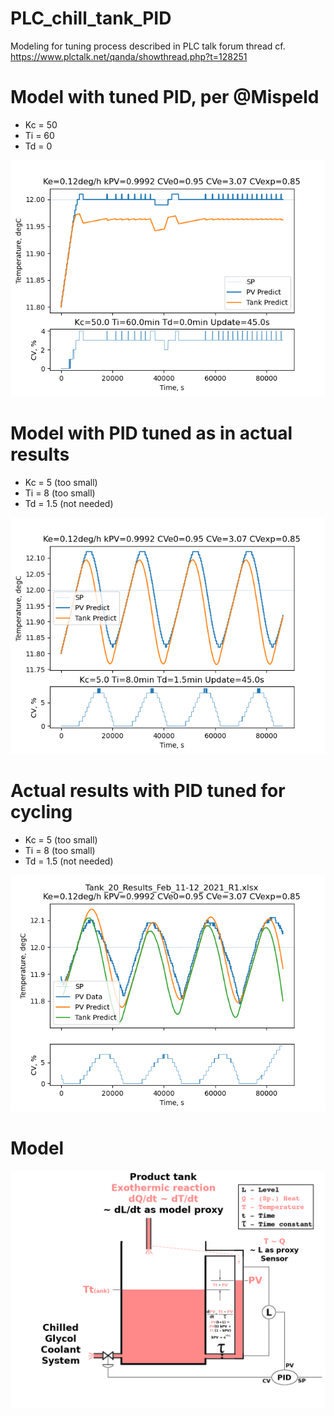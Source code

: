 # PLC_chill_tank_PID
Modeling for tuning process described in PLC talk forum thread cf. https://www.plctalk.net/qanda/showthread.php?t=128251

Model with tuned PID, per @Mispeld
====
* Kc = 50
* Ti = 60
* Td = 0

![](https://github.com/drbitboy/PLC_chill_tank_PID/raw/master/images/Kc50_Ti60_Td0.png)

Model with PID tuned as in actual results
====
* Kc = 5 (too small)
* Ti = 8 (too small)
* Td = 1.5 (not needed)

![](https://github.com/drbitboy/PLC_chill_tank_PID/raw/master/images/Kc5_Ti8_Td1.5.png)

Actual results with PID tuned for cycling
====
* Kc = 5 (too small)
* Ti = 8 (too small)
* Td = 1.5 (not needed)

![](https://github.com/drbitboy/PLC_chill_tank_PID/raw/master/images/model_20210217.png)

Model
====

![](https://github.com/drbitboy/PLC_chill_tank_PID/raw/master/images/slow_pide_model.png)
